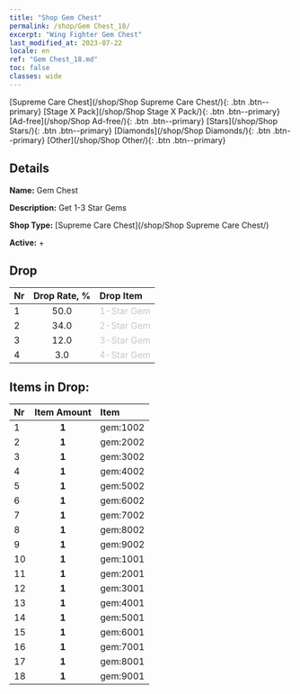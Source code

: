 ```yaml
---
title: "Shop Gem Chest"
permalink: /shop/Gem Chest_18/
excerpt: "Wing Fighter Gem Chest"
last_modified_at: 2023-07-22
locale: en
ref: "Gem Chest_18.md"
toc: false
classes: wide
---
```



  [Supreme Care Chest](/shop/Shop Supreme Care Chest/){: .btn .btn--primary}   [Stage X Pack](/shop/Shop Stage X Pack/){: .btn .btn--primary}   [Ad-free](/shop/Shop Ad-free/){: .btn .btn--primary}   [Stars](/shop/Shop Stars/){: .btn .btn--primary}   [Diamonds](/shop/Shop Diamonds/){: .btn .btn--primary}   [Other](/shop/Shop Other/){: .btn .btn--primary} 

## Details

 **Name:** Gem Chest 

 **Description:** Get 1-3 Star Gems

 **Shop Type:** [Supreme Care Chest](/shop/Shop Supreme Care Chest/)

 **Active:** + 

## Drop

  |  Nr | Drop Rate, %  |    Drop Item     |
  |:----|:-------------:|:-----------------|
  | 1 | 50.0 | <span style="color: #c7c7c7">1-Star Gem</span><br/><span style="color: #ffffff;"></span> | 
  | 2 | 34.0 | <span style="color: #c7c7c7">2-Star Gem</span><br/><span style="color: #ffffff;"></span> | 
  | 3 | 12.0 | <span style="color: #c7c7c7">3-Star Gem</span><br/><span style="color: #ffffff;"></span> | 
  | 4 | 3.0 | <span style="color: #c7c7c7">4-Star Gem</span><br/><span style="color: #ffffff;"></span> | 
## Items in Drop:

  |  Nr | Item Amount  |       Item       |
  |:----|:------------:|:-----------------|
  | 1 | **1**  | gem:1002  | 
  | 2 | **1**  | gem:2002  | 
  | 3 | **1**  | gem:3002  | 
  | 4 | **1**  | gem:4002  | 
  | 5 | **1**  | gem:5002  | 
  | 6 | **1**  | gem:6002  | 
  | 7 | **1**  | gem:7002  | 
  | 8 | **1**  | gem:8002  | 
  | 9 | **1**  | gem:9002  | 
  | 10 | **1**  | gem:1001  | 
  | 11 | **1**  | gem:2001  | 
  | 12 | **1**  | gem:3001  | 
  | 13 | **1**  | gem:4001  | 
  | 14 | **1**  | gem:5001  | 
  | 15 | **1**  | gem:6001  | 
  | 16 | **1**  | gem:7001  | 
  | 17 | **1**  | gem:8001  | 
  | 18 | **1**  | gem:9001  | 


